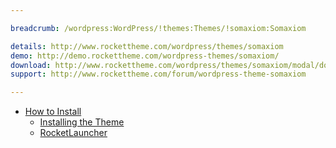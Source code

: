 ```yaml
---

breadcrumb: /wordpress:WordPress/!themes:Themes/!somaxiom:Somaxiom

details: http://www.rockettheme.com/wordpress/themes/somaxiom
demo: http://demo.rockettheme.com/wordpress-themes/somaxiom/
download: http://www.rockettheme.com/wordpress/themes/somaxiom/modal/downloads
support: http://www.rockettheme.com/forum/wordpress-theme-somaxiom

---
```


* [How to Install](../../start/themes.md#how-to-install)
    * [Installing the Theme](../../start/themes.md#installing-the-theme)
    * [RocketLauncher](../../start/rocketlauncher.md)
